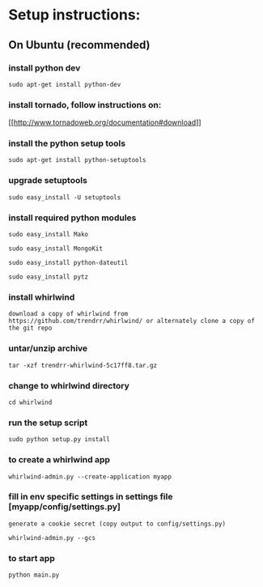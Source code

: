# Setup instructions:

## On Ubuntu (recommended)

### install python dev
`sudo apt-get install python-dev`

### install tornado, follow instructions on:
[[http://www.tornadoweb.org/documentation#download]]

### install the python setup tools
`sudo apt-get install python-setuptools`

### upgrade setuptools
`sudo easy_install -U setuptools`

### install required python modules
`sudo easy_install Mako`

`sudo easy_install MongoKit`

`sudo easy_install python-dateutil`

`sudo easy_install pytz`

### install whirlwind
`download a copy of whirlwind from https://github.com/trendrr/whirlwind/ or alternately clone a copy of the git repo`
 
### untar/unzip archive
`tar -xzf trendrr-whirlwind-5c17ff8.tar.gz`

### change to whirlwind directory
`cd whirlwind`

### run the setup script
`sudo python setup.py install`

### to create a whirlwind app
`whirlwind-admin.py --create-application myapp`

### fill in env specific settings in settings file [myapp/config/settings.py]

`generate a cookie secret (copy output to config/settings.py)`

`whirlwind-admin.py --gcs`

### to start app
`python main.py`
